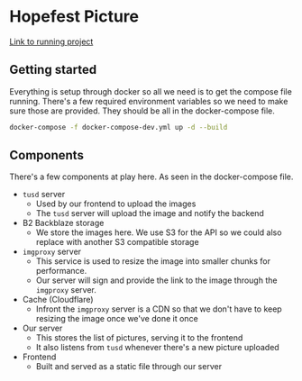 # Hopefest Picture

[Link to running project](https://pics24.hopefest.co.uk/)

## Getting started
Everything is setup through docker so all we need is to get the compose file running.
There's a few required environment variables so we need to make sure those are provided. They should be all in the docker-compose file.

```bash
docker-compose -f docker-compose-dev.yml up -d --build
```

## Components

There's a few components at play here. As seen in the docker-compose file.
- `tusd` server
  - Used by our frontend to upload the images
  - The `tusd` server will upload the image and notify the backend
- B2 Backblaze storage
  - We store the images here. We use S3 for the API so we could also replace with another S3 compatible storage
- `imgproxy` server
  - This service is used to resize the image into smaller chunks for performance.
  - Our server will sign and provide the link to the image through the `imgproxy` server.
- Cache (Cloudflare)
  - Infront the `imgproxy` server is a CDN so that we don't have to keep resizing the image once we've done it once
- Our server
  - This stores the list of pictures, serving it to the frontend
  - It also listens from `tusd` whenever there's a new picture uploaded
- Frontend
  - Built and served as a static file through our server